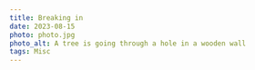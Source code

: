 ```yaml
---
title: Breaking in
date: 2023-08-15
photo: photo.jpg
photo_alt: A tree is going through a hole in a wooden wall
tags: Misc
---
```

